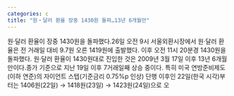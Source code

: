 ```yaml
---
categories: c
title: "원‧달러 환율 장중 1430원 돌파…13년 6개월만"
---
```

원‧달러 환율이 장중 1430원을 돌파했다.26일 오전 9시 서울외환시장에서 원‧달러 환율은 전 거래일 대비 9.7원 오른 1419원에 출발했다. 이후 오전 11시 20분경 1430원을 돌파했다. 원‧달러 환율이 1430원대로 진입한 것은 2009년 3월 17일 이후 13년 6개월 만이다.종가 기준으로 지난 19일 이후 7거래일째 상승 중이다. 특히 미국 연방준비제도(이하 연준)의 자이언트 스텝(기준금리 0.75%p 인상) 단행 이후인 22일(한국 시각)부터는 1406원(22일) → 1418원(23일) → 1423원(24일)으로 오